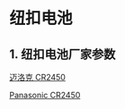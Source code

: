 # 纽扣电池

## 1. 纽扣电池厂家参数

[迈洛克 CR2450](http://www.malak.cn/product_details/138.html)

[Panasonic CR2450](https://industrial.panasonic.com/ww/products/pt/lithium-batteries/models/CR2450)